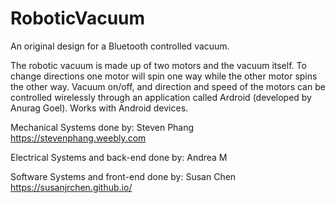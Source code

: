 # RoboticVacuum
An original design for a Bluetooth controlled vacuum.

The robotic vacuum is made up of two motors and the vacuum itself.
To change directions one motor will spin one way while the other motor spins the other way.
Vacuum on/off, and direction and speed of the motors can be controlled wirelessly through an application called Ardroid (developed by Anurag Goel).
Works with Android devices.

Mechanical Systems done by: Steven Phang
https://stevenphang.weebly.com

Electrical Systems and back-end done by: Andrea M

Software Systems and front-end done by: Susan Chen
https://susanjrchen.github.io/
